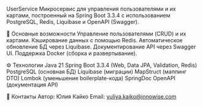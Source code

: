 UserService
Микросервис для управления пользователями и их картами, построенный на Spring Boot 3.3.4 с использованием PostgreSQL, Redis, Liquibase и OpenAPI (Swagger).

🚀 Основные возможности
Управление пользователями (CRUD) и их картами.
Кэширование данных с помощью Redis.
Автоматическое обновление БД через Liquibase.
Документирование API через Swagger UI.
Поддержка Docker (сборка и развертывание).


⚙️ Технологии
Java 21
Spring Boot 3.3.4 (Web, Data JPA, Validation, Redis)
PostgreSQL (основная БД)
Liquibase (миграции)
MapStruct (маппинг DTO)
Lombok (уменьшение boilerplate-кода)
SpringDoc OpenAPI (документация API)


📩 Контакты
Автор: Юлия Кайко
Email: yuliya.kaiko@innowise.com

